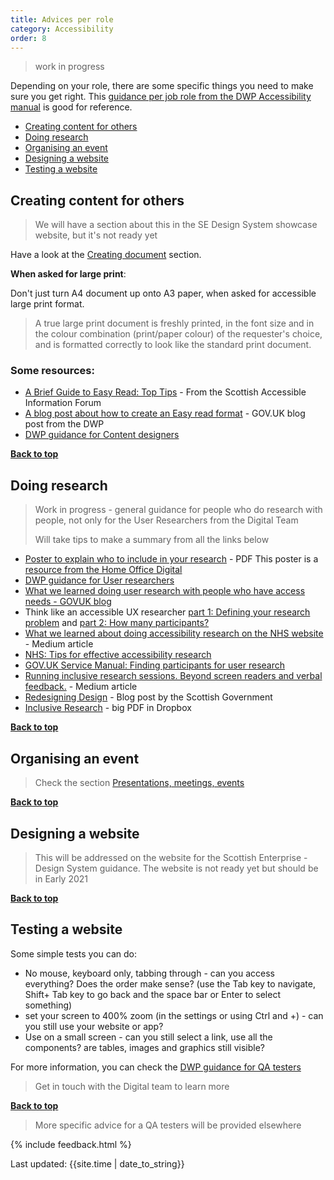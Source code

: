 ```yaml
---
title: Advices per role
category: Accessibility
order: 8
---
```


<blockquote class="red"><p>work in progress</p></blockquote>

Depending on your role, there are some specific things you need to make sure you get right. This [guidance per job role from the DWP Accessibility manual](https://accessibility-manual.dwp.gov.uk/guidance-for-your-job-role) is good for reference.

- [Creating content for others](#creating-content-for-others)
- [Doing research](#doing-research) 
- [Organising an event](#organising-an-event)
- [Designing a website](#designing-a-website)
- [Testing a website](#testing-a-website)

## Creating content for others 

<blockquote class="red"><p>We will have a section about this in the SE Design System showcase website, but it's not ready yet</p></blockquote>

Have a look at the [Creating document](/inclusion/accessibility/document.md) section.

**When asked for large print**:

Don't just turn A4 document up onto A3 paper, when asked for accessible large print format. 

> A true large print document is freshly printed, in the font size and in the colour combination (print/paper colour) of the requester's choice, and is formatted correctly to look like the standard print document.

### Some resources:
- [A Brief Guide to Easy Read: Top Tips](http://www.saifscotland.org.uk/information-and-advice/brief-guide-easy-read-documents/brief-guide-easy-read-top-tips/#sthash.P6BlvNot.2F5teQP6.dpbs) - From the Scottish Accessible Information Forum
- [A blog post about how to create an Easy read format](https://accessibility.blog.gov.uk/2019/10/11/how-dwp-used-the-easy-read-format-to-make-its-content-more-accessible/) - GOV.UK blog post from the DWP 
- [DWP guidance for Content designers](https://accessibility-manual.dwp.gov.uk/guidance-for-your-job-role/content-designer)

[**Back to top**]()

## Doing research 

<blockquote class="red"><p>Work in progress - general guidance for people who do research with people, not only for the User Researchers from the Digital Team</p>
  <p>Will take tips to make a summary from all the links below</p>
</blockquote>

- [Poster to explain who to include in your research](/inclusion/accessibility/files/Research-who_to_include_when_.pdf) - PDF
This poster is a [resource from the Home Office Digital](https://github.com/UKHomeOffice/posters/blob/master/accessibility/researching-access-needs/Research-who_to_include_when%3F.pdf)
- [DWP guidance for User researchers](https://accessibility-manual.dwp.gov.uk/guidance-for-your-job-role/user-researcher)
- [What we learned doing user research with people who have access needs - GOVUK blog](https://userresearch.blog.gov.uk/2018/08/09/what-we-learned-doing-user-research-with-people-who-have-access-needs/)
- Think like an accessible UX researcher [part 1: Defining your research problem](https://developer.paciellogroup.com/blog/2019/03/think-like-an-accessible-ux-researcher-part-1-defining-your-research-problem/) and [part 2: How many participants?](https://developer.paciellogroup.com/blog/2019/03/think-like-an-accessible-ux-researcher-part-2/)
- [What we learned about doing accessibility research on the NHS website](https://medium.com/we-are-margot/what-we-learned-about-doing-accessibility-research-on-the-nhs-website-fb9c649943fd) - Medium article
- [NHS: Tips for effective accessibility research](https://digital.nhs.uk/blog/transformation-blog/2019/eight-tips-for-effective-accessibility-research)
- [GOV.UK Service Manual: Finding participants for user research](https://www.gov.uk/service-manual/user-research/find-user-research-participants#recruiting-participants-with-disabilities)
- [Running inclusive research sessions. Beyond screen readers and verbal feedback.](https://medium.com/swlh/running-inclusive-research-sessions-beyond-wheelchairs-and-screen-readers-488362c7103d) - Medium article
- [Redesigning Design](https://blogs.gov.scot/digital/2018/12/17/redesigning-design/) - Blog post by the Scottish Government
- [Inclusive Research](https://www.dropbox.com/s/6iy7waa7lsbvffi/InclusiveResearch%20UCD%20Gathering.pdf?dl=0) - big PDF in Dropbox


[**Back to top**]()

## Organising an event

> Check the section [Presentations, meetings, events](/inclusion/accessibility/presentation-meeting.md)

[**Back to top**]()

## Designing a website

> This will be addressed on the website for the Scottish Enterprise - Design System guidance. The website is not ready yet but should be in Early 2021

[**Back to top**]()

## Testing a website

Some simple tests you can do:
- No mouse, keyboard only, tabbing through - can you access everything? Does the order make sense? (use the Tab key to navigate, Shift+ Tab key to go back and the space bar or Enter to select something)
- set your screen to 400% zoom (in the settings or using Ctrl and +) - can you still use your website or app?
- Use on a small screen - can you still select a link, use all the components? are tables, images and graphics still visible?

For more information, you can check the [DWP guidance for QA testers](https://accessibility-manual.dwp.gov.uk/guidance-for-your-job-role/qa-tester)

> Get in touch with the Digital team to learn more

[**Back to top**]()

<blockquote class="red"><p>More specific advice for a QA testers will be provided elsewhere </p></blockquote>


{% include feedback.html %}
<div>Last updated: {{site.time | date_to_string}}</div>
